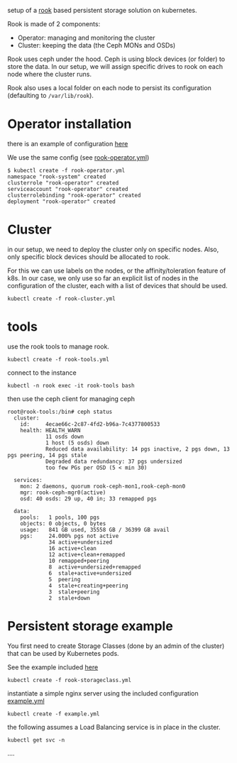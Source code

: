 
setup of a [rook](https://rook.io/docs/rook/master/) based persistent storage solution on kubernetes.

Rook is made of 2 components:
- Operator: managing and monitoring the cluster
- Cluster: keeping the data (the Ceph MONs and OSDs)

Rook uses ceph under the hood. Ceph is using block devices (or folder) to store the data. In our setup, we will assign specific drives to rook on each node where the cluster runs.

Rook also uses a local folder on each node to persist its configuration (defaulting to `/var/lib/rook`).

# Operator installation

there is an example of configuration [here](https://github.com/mimizone/rook/blob/master/cluster/examples/kubernetes/rook-operator.yaml)

We use the same config (see [rook-operator.yml](./rook-operator.yml))

```
$ kubectl create -f rook-operator.yml
namespace "rook-system" created
clusterrole "rook-operator" created
serviceaccount "rook-operator" created
clusterrolebinding "rook-operator" created
deployment "rook-operator" created
```

# Cluster
in our setup, we need to deploy the cluster only on specific nodes. Also, only specific block devices should be allocated to rook.

For this we can use labels on the nodes, or the affinity/toleration feature of k8s.
In our case, we only use so far an explicit list of nodes in the configuration of the cluster, each with a list of devices that should be used.

```
kubectl create -f rook-cluster.yml
```

# tools

use the rook tools to manage rook.

```
kubectl create -f rook-tools.yml
```

connect to the instance
```
kubectl -n rook exec -it rook-tools bash
```

then use the ceph client for managing ceph
```
root@rook-tools:/bin# ceph status
  cluster:
    id:     4ecae66c-2c87-4fd2-b96a-7c4377800533
    health: HEALTH_WARN
            11 osds down
            1 host (5 osds) down
            Reduced data availability: 14 pgs inactive, 2 pgs down, 13 pgs peering, 14 pgs stale
            Degraded data redundancy: 37 pgs undersized
            too few PGs per OSD (5 < min 30)

  services:
    mon: 2 daemons, quorum rook-ceph-mon1,rook-ceph-mon0
    mgr: rook-ceph-mgr0(active)
    osd: 40 osds: 29 up, 40 in; 33 remapped pgs

  data:
    pools:   1 pools, 100 pgs
    objects: 0 objects, 0 bytes
    usage:   841 GB used, 35558 GB / 36399 GB avail
    pgs:     24.000% pgs not active
             34 active+undersized
             16 active+clean
             12 active+clean+remapped
             10 remapped+peering
             8  active+undersized+remapped
             6  stale+active+undersized
             5  peering
             4  stale+creating+peering
             3  stale+peering
             2  stale+down
```

# Persistent storage example

You first need to create Storage Classes (done by an admin of the cluster) that can be used by Kubernetes pods.

See the example included [here](./rook-storageclass.yml)

```
kubectl create -f rook-storageclass.yml
```

instantiate a simple nginx server using the included configuration [example.yml](./example.yml)
```
kubectl create -f example.yml
```

the following assumes a Load Balancing service is in place in the cluster.
```
kubectl get svc -n 
```

....
